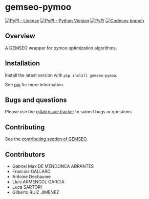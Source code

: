 <!--
Copyright 2021 IRT Saint Exupéry, https://www.irt-saintexupery.com

This work is licensed under the Creative Commons Attribution-ShareAlike 4.0
International License. To view a copy of this license, visit
http://creativecommons.org/licenses/by-sa/4.0/ or send a letter to Creative
Commons, PO Box 1866, Mountain View, CA 94042, USA.
-->

# gemseo-pymoo

[![PyPI - License](https://img.shields.io/pypi/l/gemseo-pymoo)](https://www.gnu.org/licenses/lgpl-3.0.en.html)
[![PyPI - Python Version](https://img.shields.io/pypi/pyversions/gemseo-pymoo)](https://pypi.org/project/gemseo-pymoo/)
[![PyPI](https://img.shields.io/pypi/v/gemseo-pymoo)](https://pypi.org/project/gemseo-pymoo/)
[![Codecov branch](https://img.shields.io/codecov/c/gitlab/gemseo:dev/gemseo-pymoo/develop)](https://app.codecov.io/gl/gemseo:dev/gemseo-pymoo)

## Overview

A GEMSEO wrapper for pymoo optimization algorithms.

## Installation

Install the latest version with `pip install gemseo-pymoo`.

See [pip](https://pip.pypa.io/en/stable/getting-started/) for more information.

## Bugs and questions

Please use the [gitlab issue tracker](https://gitlab.com/gemseo/dev/gemseo-pymoo/-/issues)
to submit bugs or questions.

## Contributing

See the [contributing section of GEMSEO](https://gemseo.readthedocs.io/en/stable/software/developing.html#dev).

## Contributors

- Gabriel Max DE MENDONCA ABRANTES
- Francois GALLARD
- Antoine Dechaume
- Lluis ARMENGOL GARCIA
- Luca SARTORI
- Gilberto RUIZ JIMENEZ
